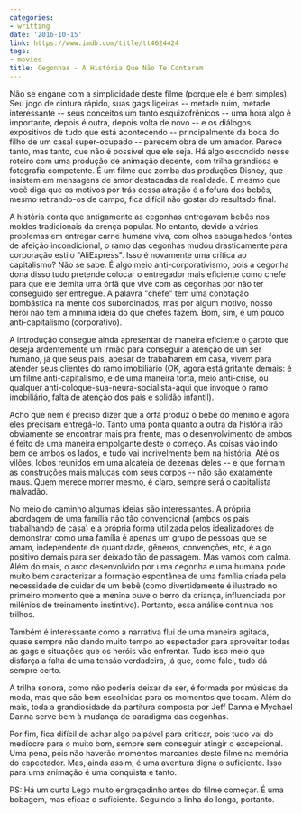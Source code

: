 ```yaml
---
categories:
- writting
date: '2016-10-15'
link: https://www.imdb.com/title/tt4624424
tags:
- movies
title: Cegonhas - A História Que Não Te Contaram
---
```


Não se engane com a simplicidade deste filme (porque ele é bem simples). Seu jogo de cintura rápido, suas gags ligeiras -- metade ruim, metade interessante -- seus conceitos um tanto esquizofrênicos -- uma hora algo é importante, depois é outra, depois volta de novo -- e os diálogos expositivos de tudo que está acontecendo -- principalmente da boca do filho de um casal super-ocupado -- parecem obra de um amador. Parece tanto, mas tanto, que não é possível que ele seja. Há algo escondido nesse roteiro com uma produção de animação decente, com trilha grandiosa e fotografia competente. É um filme que zomba das produções Disney, que insistem em mensagens de amor destacadas da realidade. E mesmo que você diga que os motivos por trás dessa atração é a fofura dos bebês, mesmo retirando-os de campo, fica difícil não gostar do resultado final.

A história conta que antigamente as cegonhas entregavam bebês nos moldes tradicionais da crença popular. No entanto, devido a vários problemas em entregar carne humana viva, com olhos esbugalhados fontes de afeição incondicional, o ramo das cegonhas mudou drasticamente para corporação estilo "AliExpress". Isso é novamente uma crítica ao capitalismo? Não se sabe. É algo meio anti-corporativismo, pois a cegonha dona disso tudo pretende colocar o entregador mais eficiente como chefe para que ele demita uma órfã que vive com as cegonhas por não ter conseguido ser entregue. A palavra "chefe" tem uma conotação bombástica na mente dos subordinados, mas por algum motivo, nosso herói não tem a mínima ideia do que chefes fazem. Bom, sim, é um pouco anti-capitalismo (corporativo).

A introdução consegue ainda apresentar de maneira eficiente o garoto que deseja ardentemente um irmão para conseguir a atenção de um ser humano, já que seus pais, apesar de trabalharem em casa, vivem para atender seus clientes do ramo imobiliário (OK, agora está gritante demais: é um filme anti-capitalismo, e de uma maneira torta, meio anti-crise, ou qualquer anti-coloque-sua-neura-socialista-aqui que invoque o ramo imobiliário, falta de atenção dos pais e solidão infantil).

Acho que nem é preciso dizer que a órfã produz o bebê do menino e agora eles precisam entregá-lo. Tanto uma ponta quanto a outra da história irão obviamente se encontrar mais pra frente, mas o desenvolvimento de ambos é feito de uma maneira empolgante deste o começo. As coisas vão indo bem de ambos os lados, e tudo vai incrivelmente bem na história. Até os vilões, lobos reunidos em uma alcateia de dezenas deles -- e que formam as construções mais malucas com seus corpos -- não são exatamente maus. Quem merece morrer mesmo, é claro, sempre será o capitalista malvadão.

No meio do caminho algumas ideias são interessantes. A própria abordagem de uma família não tão convencional (ambos os pais trabalhando de casa) e a própria forma utilizada pelos idealizadores de demonstrar como uma família é apenas um grupo de pessoas que se amam, independente de quantidade, gêneros, convenções, etc, é algo positivo demais para ser deixado tão de passagem. Mas vamos com calma. Além do mais, o arco desenvolvido por uma cegonha e uma humana pode muito bem caracterizar a formação espontânea de uma família criada pela necessidade de cuidar de um bebê (como divertidamente é ilustrado no primeiro momento que a menina ouve o berro da criança, influenciada por milênios de treinamento instintivo). Portanto, essa análise continua nos trilhos.

Também é interessante como a narrativa flui de uma maneira agitada, quase sempre não dando muito tempo ao espectador para aproveitar todas as gags e situações que os heróis vão enfrentar. Tudo isso meio que disfarça a falta de uma tensão verdadeira, já que, como falei, tudo dá sempre certo.

A trilha sonora, como não poderia deixar de ser, é formada por músicas da moda, mas que são bem escolhidas para os momentos que tocam. Além do mais, toda a grandiosidade da partitura composta por Jeff Danna e Mychael Danna serve bem à mudança de paradigma das cegonhas.

Por fim, fica difícil de achar algo palpável para criticar, pois tudo vai do medíocre para o muito bom, sempre sem conseguir atingir o excepcional. Uma pena, pois não haverão momentos marcantes deste filme na memória do espectador. Mas, ainda assim, é uma aventura digna o suficiente. Isso para uma animação é uma conquista e tanto.

PS: Há um curta Lego muito engraçadinho antes do filme começar. É uma bobagem, mas eficaz o suficiente. Seguindo a linha do longa, portanto.

